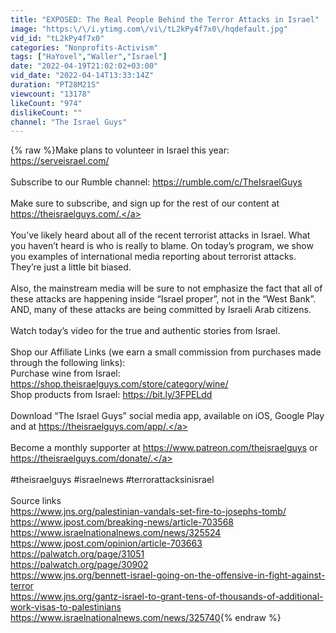 ```yaml
---
title: "EXPOSED: The Real People Behind the Terror Attacks in Israel"
image: "https:\/\/i.ytimg.com\/vi\/tL2kPy4f7x0\/hqdefault.jpg"
vid_id: "tL2kPy4f7x0"
categories: "Nonprofits-Activism"
tags: ["HaYovel","Waller","Israel"]
date: "2022-04-19T21:02:02+03:00"
vid_date: "2022-04-14T13:33:14Z"
duration: "PT28M21S"
viewcount: "13178"
likeCount: "974"
dislikeCount: ""
channel: "The Israel Guys"
---
```

{% raw %}Make plans to volunteer in Israel this year: <a rel="nofollow" target="blank" href="https://serveisrael.com/">https://serveisrael.com/</a><br /><br />Subscribe to our Rumble channel: <a rel="nofollow" target="blank" href="https://rumble.com/c/TheIsraelGuys">https://rumble.com/c/TheIsraelGuys</a><br /><br />Make sure to subscribe, and sign up for the rest of our content at <a rel="nofollow" target="blank" href="https://theisraelguys.com/.">https://theisraelguys.com/.</a> <br /><br />You’ve likely heard about all of the recent terrorist attacks in Israel. What you haven’t heard is who is really to blame. On today’s program, we show you examples of international media reporting about terrorist attacks. They’re just a little bit biased. <br /><br />Also, the mainstream media will be sure to not emphasize the fact that all of these attacks are happening inside “Israel proper”, not in the “West Bank”. AND, many of these attacks are being committed by Israeli Arab citizens. <br /><br />Watch today’s video for the true and authentic stories from Israel. <br /><br />Shop our Affiliate Links (we earn a small commission from purchases made through the following links): <br />Purchase wine from Israel: <a rel="nofollow" target="blank" href="https://shop.theisraelguys.com/store/category/wine/">https://shop.theisraelguys.com/store/category/wine/</a><br />Shop products from Israel: <a rel="nofollow" target="blank" href="https://bit.ly/3FPELdd">https://bit.ly/3FPELdd</a><br /><br />Download “The Israel Guys” social media app, available on iOS, Google Play and at <a rel="nofollow" target="blank" href="https://theisraelguys.com/app/.">https://theisraelguys.com/app/.</a> <br /><br />Become a monthly supporter at <a rel="nofollow" target="blank" href="https://www.patreon.com/theisraelguys">https://www.patreon.com/theisraelguys</a> or <a rel="nofollow" target="blank" href="https://theisraelguys.com/donate/.">https://theisraelguys.com/donate/.</a> <br /><br />#theisraelguys #israelnews #terrorattacksinisrael<br /><br />Source links <br /><a rel="nofollow" target="blank" href="https://www.jns.org/palestinian-vandals-set-fire-to-josephs-tomb/">https://www.jns.org/palestinian-vandals-set-fire-to-josephs-tomb/</a><br /><a rel="nofollow" target="blank" href="https://www.jpost.com/breaking-news/article-703568">https://www.jpost.com/breaking-news/article-703568</a><br /><a rel="nofollow" target="blank" href="https://www.israelnationalnews.com/news/325524">https://www.israelnationalnews.com/news/325524</a><br /><a rel="nofollow" target="blank" href="https://www.jpost.com/opinion/article-703663">https://www.jpost.com/opinion/article-703663</a><br /><a rel="nofollow" target="blank" href="https://palwatch.org/page/31051">https://palwatch.org/page/31051</a><br /><a rel="nofollow" target="blank" href="https://palwatch.org/page/30902">https://palwatch.org/page/30902</a><br /><a rel="nofollow" target="blank" href="https://www.jns.org/bennett-israel-going-on-the-offensive-in-fight-against-terror">https://www.jns.org/bennett-israel-going-on-the-offensive-in-fight-against-terror</a><br /><a rel="nofollow" target="blank" href="https://www.jns.org/gantz-israel-to-grant-tens-of-thousands-of-additional-work-visas-to-palestinians">https://www.jns.org/gantz-israel-to-grant-tens-of-thousands-of-additional-work-visas-to-palestinians</a><br /><a rel="nofollow" target="blank" href="https://www.israelnationalnews.com/news/325740">https://www.israelnationalnews.com/news/325740</a>{% endraw %}
